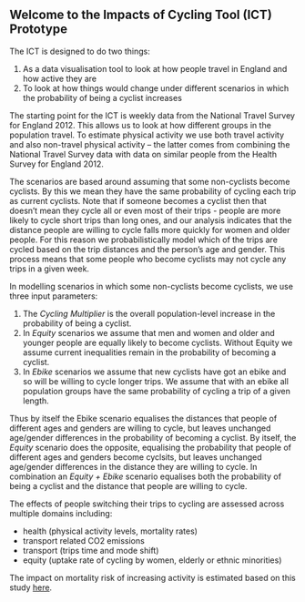 ## Welcome to the Impacts of Cycling Tool (ICT) Prototype

The ICT is designed to do two things:

1. As a data visualisation tool to look at how people travel in England and how active they are
2. To look at how things would change under different scenarios in which the probability of being a cyclist increases

The starting point for the ICT is weekly data from the National Travel Survey for England 2012. This allows us to look at how different groups in the population travel. To estimate physical activity we use both travel activity and also non-travel physical activity – the latter comes from combining the National Travel Survey data with data on similar people from the Health Survey for England 2012. 

The scenarios are based around assuming that some non-cyclists become cyclists. By this we mean they have the same probability of cycling each trip as current cyclists.  Note that if someone becomes a cyclist then that doesn’t mean they cycle all or even most of their trips - people are more likely to cycle short trips than long ones, and our analysis indicates that the distance people are willing to cycle falls more quickly for women and older people. For this reason we probabilistically model which of the trips are cycled based on the trip distances and the person’s age and gender. This process means that some people who become cyclists may not cycle any trips in a given week. 

In modelling scenarios in which some non-cyclists become cyclists, we use three input parameters:

1. The *Cycling Multiplier* is the overall population-level increase in the probability of being a cyclist.
2. In *Equity* scenarios we assume that men and women and older and younger people are equally likely to become cyclists. Without Equity we assume current inequalities remain in the probability of becoming a cyclist. 
3. In *Ebike* scenarios we assume that new cyclists have got an ebike and so will be willing to cycle longer trips. We assume that with an ebike all population groups have the same probability of cycling a trip of a given length. 

Thus by itself the Ebike scenario equalises the distances that people of different ages and genders are willing to cycle, but leaves unchanged age/gender differences in the probability of becoming a cyclist.  By itself, the *Equity* scenario does the opposite, equalising the probability that people of different ages and genders become cyclsits, but leaves unchanged age/gender differences in the distance they are willing to cycle.  In combination an *Equity + Ebike* scenario equalises both the probability of being a cyclist and the distance that people are willing to cycle.

The effects of people switching their trips to cycling are assessed across multiple domains including:
*	health (physical activity levels, mortality rates)
*	transport related CO2 emissions
*	transport (trips time and mode shift)
*	equity (uptake rate of cycling by women, elderly or ethnic minorities)

The impact on mortality risk of increasing activity is estimated based on this study <a href="http://www.thelancet.com/journals/lancet/article/PIIS0140-6736%2811%2960749-6/abstract" target="_blank">here</a>.